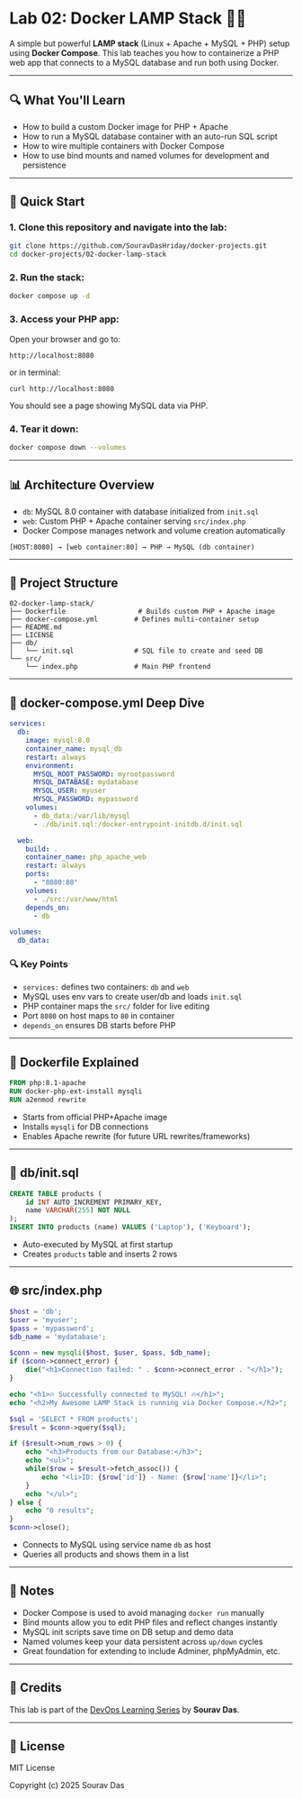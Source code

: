 # Lab 02: Docker LAMP Stack 🐳🔥

A simple but powerful **LAMP stack** (Linux + Apache + MySQL + PHP) setup using **Docker Compose**.
This lab teaches you how to containerize a PHP web app that connects to a MySQL database and run both using Docker.

---

## 🔍 What You'll Learn

* How to build a custom Docker image for PHP + Apache
* How to run a MySQL database container with an auto-run SQL script
* How to wire multiple containers with Docker Compose
* How to use bind mounts and named volumes for development and persistence

---

## 🚀 Quick Start

### 1. Clone this repository and navigate into the lab:

```bash
git clone https://github.com/SouravDasHriday/docker-projects.git
cd docker-projects/02-docker-lamp-stack
```

### 2. Run the stack:

```bash
docker compose up -d
```

### 3. Access your PHP app:

Open your browser and go to:

```
http://localhost:8080
```
or in terminal:

```
curl http://localhost:8080
```


You should see a page showing MySQL data via PHP.

### 4. Tear it down:

```bash
docker compose down --volumes
```

---

## 📊 Architecture Overview

* `db`: MySQL 8.0 container with database initialized from `init.sql`
* `web`: Custom PHP + Apache container serving `src/index.php`
* Docker Compose manages network and volume creation automatically

```plaintext
[HOST:8080] → [web container:80] → PHP → MySQL (db container)
```

---

## 📁 Project Structure

```
02-docker-lamp-stack/
├── Dockerfile                  # Builds custom PHP + Apache image
├── docker-compose.yml         # Defines multi-container setup
├── README.md
├── LICENSE
├── db/
│   └── init.sql               # SQL file to create and seed DB
└── src/
    └── index.php              # Main PHP frontend
```

---

## 📃 docker-compose.yml Deep Dive

```yaml
services:
  db:
    image: mysql:8.0
    container_name: mysql_db
    restart: always
    environment:
      MYSQL_ROOT_PASSWORD: myrootpassword
      MYSQL_DATABASE: mydatabase
      MYSQL_USER: myuser
      MYSQL_PASSWORD: mypassword
    volumes:
      - db_data:/var/lib/mysql
      - ./db/init.sql:/docker-entrypoint-initdb.d/init.sql

  web:
    build: .
    container_name: php_apache_web
    restart: always
    ports:
      - "8080:80"
    volumes:
      - ./src:/var/www/html
    depends_on:
      - db

volumes:
  db_data:
```

### 🔍 Key Points

* `services:` defines two containers: `db` and `web`
* MySQL uses env vars to create user/db and loads `init.sql`
* PHP container maps the `src/` folder for live editing
* Port `8080` on host maps to `80` in container
* `depends_on` ensures DB starts before PHP

---

## 🔧 Dockerfile Explained

```Dockerfile
FROM php:8.1-apache
RUN docker-php-ext-install mysqli
RUN a2enmod rewrite
```

* Starts from official PHP+Apache image
* Installs `mysqli` for DB connections
* Enables Apache rewrite (for future URL rewrites/frameworks)

---

## 👚 db/init.sql

```sql
CREATE TABLE products (
    id INT AUTO_INCREMENT PRIMARY_KEY,
    name VARCHAR(255) NOT NULL
);
INSERT INTO products (name) VALUES ('Laptop'), ('Keyboard');
```

* Auto-executed by MySQL at first startup
* Creates `products` table and inserts 2 rows

---

## 🌐 src/index.php

```php
$host = 'db';
$user = 'myuser';
$pass = 'mypassword';
$db_name = 'mydatabase';

$conn = new mysqli($host, $user, $pass, $db_name);
if ($conn->connect_error) {
    die("<h1>Connection failed: " . $conn->connect_error . "</h1>");
}

echo "<h1>🔥 Successfully connected to MySQL! 🔥</h1>";
echo "<h2>My Awesome LAMP Stack is running via Docker Compose.</h2>";

$sql = 'SELECT * FROM products';
$result = $conn->query($sql);

if ($result->num_rows > 0) {
    echo "<h3>Products from our Database:</h3>";
    echo "<ul>";
    while($row = $result->fetch_assoc()) {
        echo "<li>ID: {$row['id']} - Name: {$row['name']}</li>";
    }
    echo "</ul>";
} else {
    echo "0 results";
}
$conn->close();
```

* Connects to MySQL using service name `db` as host
* Queries all products and shows them in a list

---

## 📍 Notes

* Docker Compose is used to avoid managing `docker run` manually
* Bind mounts allow you to edit PHP files and reflect changes instantly
* MySQL init scripts save time on DB setup and demo data
* Named volumes keep your data persistent across `up/down` cycles
* Great foundation for extending to include Adminer, phpMyAdmin, etc.

---

## 📅 Credits

This lab is part of the [DevOps Learning Series](https://github.com/SouravDasHriday) by **Sourav Das**.

---

## 📄 License

MIT License

Copyright (c) 2025 Sourav Das

